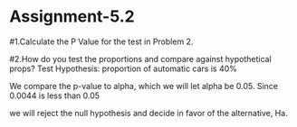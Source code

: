 # Assignment-5.2

#1.Calculate the P Value for the test in Problem 2.

#2.How do you test the proportions and compare against hypothetical props? Test Hypothesis: proportion of automatic cars is 40%

We compare the p-value to alpha, which we will let alpha be 0.05. Since 0.0044 is less than 0.05

we will reject the null hypothesis and decide in favor of the alternative, Ha.
